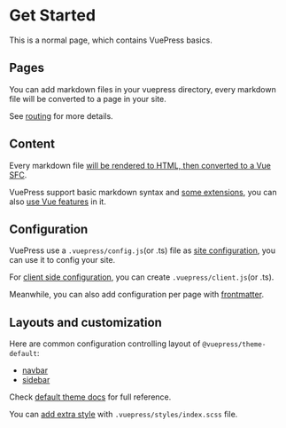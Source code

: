 # Get Started

This is a normal page, which contains VuePress basics.

## Pages

You can add markdown files in your vuepress directory, every markdown file will be converted to a page in your site.

See [routing][] for more details.

## Content

Every markdown file [will be rendered to HTML, then converted to a Vue SFC][content].

VuePress support basic markdown syntax and [some extensions][synatex-extensions], you can also [use Vue features][vue-feature] in it.

## Configuration

VuePress use a `.vuepress/config.js`(or .ts) file as [site configuration][config], you can use it to config your site.

For [client side configuration][client-config], you can create `.vuepress/client.js`(or .ts).

Meanwhile, you can also add configuration per page with [frontmatter][].

## Layouts and customization

Here are common configuration controlling layout of `@vuepress/theme-default`:

- [navbar][]
- [sidebar][]

Check [default theme docs][default-theme] for full reference.

You can [add extra style][style] with `.vuepress/styles/index.scss` file.

[routing]: https://vuejs.press/guide/page.html#routing
[content]: https://vuejs.press/guide/page.html#content
[synatex-extensions]: https://vuejs.press/guide/markdown.html#syntax-extensions
[vue-feature]: https://vuejs.press/guide/markdown.html#using-vue-in-markdown
[config]: https://vuejs.press/guide/configuration.html#client-config-file
[client-config]: https://vuejs.press/guide/configuration.html#client-config-file
[frontmatter]: https://vuejs.press/guide/page.html#frontmatter
[navbar]: https://vuejs.press/reference/default-theme/config.html#navbar
[sidebar]: https://vuejs.press/reference/default-theme/config.html#sidebar
[default-theme]: https://vuejs.press/reference/default-theme/
[style]: https://vuejs.press/reference/default-theme/styles.html#style-file

<!-- provide 和 inject 依赖注入 要为后代组件提供数据，需要使用到provide选项
export default {
  provide: {
    message:"hello~"
  }
}
对于provide对象上的每一个属性，后代组件会用其key为注入名查找期望注入的值，属性的值就是要提供的数据。
如果我们需要提供依赖当前组件实例的状态，可以使用函数的形式来使用provide\
provide() {
  return {
    message: this.message
  }
}
-->

<!-- 小时候是没有可看的书籍供我们阅读，不知道怎么打发大把的时间，主要任务是放牛，但是放牛吧，你只要把牛赶出来，基本上都不需要管啥事，一般中午或者晚上回家的时候顺便把牛赶回家就行了。有时候甚至家里牛都自己回家了（跟着牛群一起，到了家门口的话自然就回家了）。所以还是有大把时间不知道干嘛，上树捉鸟，下河泡澡，下雨的时候田里，沟里捞鱼，中午顶着大太阳去给抓回的鸟找食物，什么蚱蜢，蛤蟆，蚯蚓都整过，虽然挺丰富多彩，但是没什么深度，玩了就是玩了，没有可匹配的文字感悟和对比，根本不知道别人是怎么玩的，度过这童年的，以及这是一种怎么样珍贵的时节，有什么不一样，总之就是浑浑噩噩瞎玩。

现在想想，那是怎样珍贵的时节哦，夏天放牛的时候找个阴凉的地方一窝，搞本书无忧无虑的可以看一整天。冬天就更好玩了，找个稻谷草垛往里面一钻，又暖和又安逸，再有一本书，武侠小说也好，名著也好，真真的美滋滋啊。

可惜啊，回不去回不去了。

现在书倒是有了，电子书。纸质书一大堆，没那个时间看（早七点出发上班，晚上9点到家），没那个精力看（一天的工作已经整的精疲力尽了，有时候还吵个架，担心这担心那的，父母身体，小孩身体，学习，房贷，工资发了立马得还信用卡，一堆事），也没那个环境 -->

<!-- 还是尽量找点碎片时间去看，礼拜六，礼拜天啥的，刷抖音的时候，玩游戏的时候。还有就死尽量引导小孩去体会阅读，认识到知识的力量，意识到阅读的快乐。 -->

<!-- 嘴欠 街上卖炊饼的五大的媳妇 navBar sideBar -->

<!-- 经济独立腰杆直 权利的迷药 -->

<!-- onLoad(async(options)  => {
  const _options = await getOptions()
}) -->
